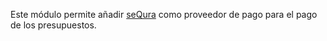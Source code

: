 Este módulo permite añadir [seQura](https://sequra.es) como proveedor de pago para el pago de los presupuestos.

